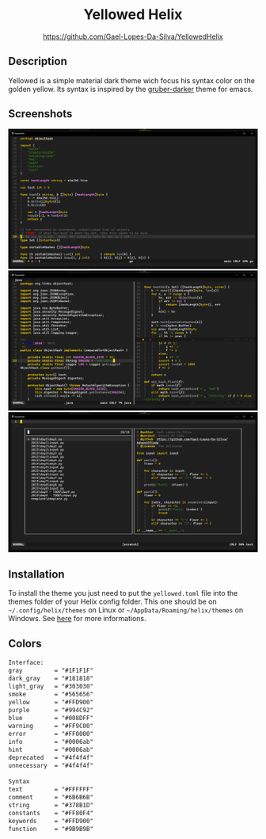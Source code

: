 <div align="center">
	<h1>Yellowed Helix</h1>
    <a href="https://github.com/Gael-Lopes-Da-Silva/YellowedHelix">https://github.com/Gael-Lopes-Da-Silva/YellowedHelix</a>
</div>


Description
------------------------------------------------------------------

Yellowed is a simple material dark theme wich focus his syntax color on the golden yellow. Its syntax is inspired by the [gruber-darker](https://github.com/rexim/gruber-darker-theme) theme for emacs.


Screenshots
------------------------------------------------------------------

![](./screenshots/screenshot1.png)
![](./screenshots/screenshot2.png)
![](./screenshots/screenshot3.png)


Installation
------------------------------------------------------------------

To install the theme you just need to put the `yellowed.toml` file into the themes folder of your Helix config folder. This one should be on `~/.config/helix/themes` on Linux or `~/AppData/Roaming/helix/themes` on Windows. See [here](https://docs.helix-editor.com/themes.html) for more informations.


Colors
------------------------------------------------------------------

~~~
Interface:
gray         = "#1F1F1F"
dark_gray    = "#181818"
light_gray   = "#303030"
smoke        = "#565656"
yellow       = "#FFD900"
purple       = "#994C92"
blue         = "#008DFF"
warning      = "#FF9C00"
error        = "#FF0000"
info         = "#0006ab"
hint         = "#0006ab"
deprecated   = "#4f4f4f"
unnecessary  = "#4f4f4f"

Syntax
text         = "#FFFFFF"
comment      = "#6B6B6B"
string       = "#378B1D"
constants    = "#FF80F4"
keywords     = "#FFD900"
function     = "#9B9B9B"
~~~
